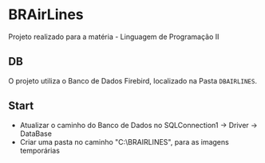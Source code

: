 # BRAirLines
Projeto realizado para a matéria - Linguagem de Programação II

## DB

O projeto utiliza o Banco de Dados Firebird, localizado na Pasta `DBAIRLINES`.

## Start

<ul>
  <li>Atualizar o caminho do Banco de Dados no SQLConnection1 -> Driver -> DataBase</li>
  <li>Criar uma pasta no caminho "C:\BRAIRLINES", para as imagens temporárias </li>
</ul>
